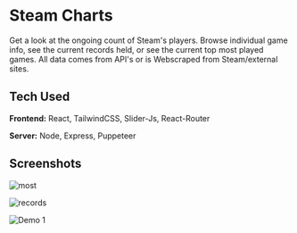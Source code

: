
# Steam Charts

Get a look at the ongoing count of Steam's players. Browse individual game info, see the current records held, or see the current top most played games. All data comes from API's or is Webscraped from Steam/external sites. 

## Tech Used

**Frontend:** React, TailwindCSS, Slider-Js, React-Router

**Server:** Node, Express, Puppeteer


## Screenshots
![most](https://user-images.githubusercontent.com/85086293/196277540-f2bb366b-6a00-4667-9006-94c51b0159bc.JPG)

![records](https://user-images.githubusercontent.com/85086293/196277580-aada0a62-ea11-4f66-87d1-38c931cc4be1.JPG)

![Demo 1](https://user-images.githubusercontent.com/85086293/185004330-d5471577-d1a3-4d5e-bb61-31cc00da3761.JPG)


